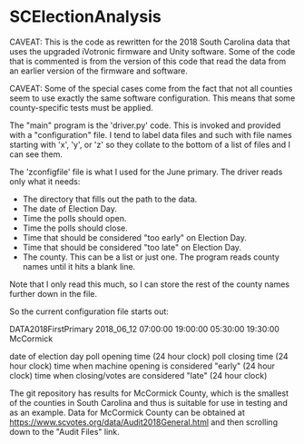 # SCElectionAnalysis

CAVEAT:  This is the code as rewritten for the 2018 South Carolina data
that uses the upgraded iVotronic firmware and Unity software.  Some of
the code that is commented is from the version of this code that read
the data from an earlier version of the firmware and software. 

CAVEAT:  Some of the special cases come from the fact that not all
counties seem to use exactly the same software configuration.  This
means that some county-specific tests must be applied.


The "main" program is the 'driver.py' code. This is invoked and provided
with a "configuration" file.  I tend to label data files and such with
file names starting with 'x', 'y', or 'z' so they collate to the bottom
of a list of files and I can see them.

The 'zconfigfile' file is what I used for the June primary.
The driver reads only what it needs:
* The directory that fills out the path to the data.
* The date of Election Day.
* Time the polls should open.
* Time the polls should close.
* Time that should be considered "too early" on Election Day.
* Time that should be considered "too late" on Election Day.
* The county.  This can be a list or just one.  The program reads county
  names until it hits a blank line.

Note that I only read this much, so I can store the rest of the county
names further down in the file.

So the current configuration file starts out:

DATA2018FirstPrimary
2018_06_12
07:00:00
19:00:00
05:30:00
19:30:00
McCormick

date of election day
poll opening time (24 hour clock)
poll closing time (24 hour clock)
time when machine opening is considered "early" (24 hour clock)
time when closing/votes are considered "late" (24 hour clock)

The git repository has results for McCormick County, which is the
smallest of the counties in South Carolina and thus is suitable
for use in testing and as an example.
Data for McCormick County can be obtained at
    https://www.scvotes.org/data/Audit2018General.html
and then scrolling down to the "Audit Files" link.

